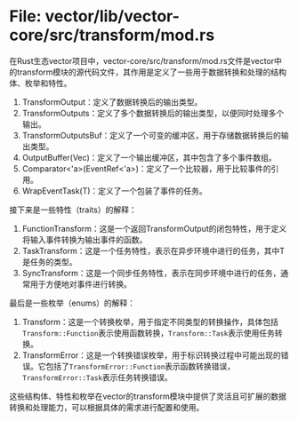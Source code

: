 # File: vector/lib/vector-core/src/transform/mod.rs

在Rust生态vector项目中，vector-core/src/transform/mod.rs文件是vector中的transform模块的源代码文件，其作用是定义了一些用于数据转换和处理的结构体、枚举和特性。

1. TransformOutput：定义了数据转换后的输出类型。
2. TransformOutputs：定义了多个数据转换后的输出类型，以便同时处理多个输出。
3. TransformOutputsBuf：定义了一个可变的缓冲区，用于存储数据转换后的输出类型。
4. OutputBuffer(Vec<EventArray>)：定义了一个输出缓冲区，其中包含了多个事件数组。
5. Comparator<'a>(EventRef<'a>)：定义了一个比较器，用于比较事件的引用。
6. WrapEventTask<T>(T)：定义了一个包装了事件的任务。

接下来是一些特性（traits）的解释：

1. FunctionTransform：这是一个返回TransformOutput的闭包特性，用于定义将输入事件转换为输出事件的函数。
2. TaskTransform<T>：这是一个任务特性，表示在异步环境中进行的任务，其中T是任务的类型。
3. SyncTransform：这是一个同步任务特性，表示在同步环境中进行的任务，通常用于方便地对事件进行转换。

最后是一些枚举（enums）的解释：

1. Transform：这是一个转换枚举，用于指定不同类型的转换操作，具体包括`Transform::Function`表示使用函数转换，`Transform::Task`表示使用任务转换。
2. TransformError：这是一个转换错误枚举，用于标识转换过程中可能出现的错误。它包括了`TransformError::Function`表示函数转换错误，`TransformError::Task`表示任务转换错误。

这些结构体、特性和枚举在vector的transform模块中提供了灵活且可扩展的数据转换和处理能力，可以根据具体的需求进行配置和使用。

